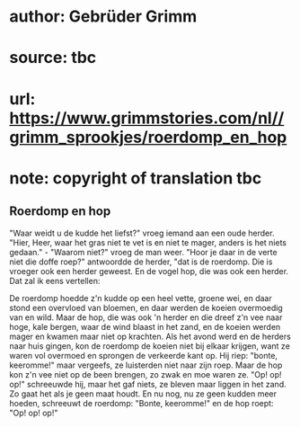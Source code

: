 # author: Gebrüder Grimm
# source: tbc
# url: https://www.grimmstories.com/nl//grimm_sprookjes/roerdomp_en_hop
# note: copyright of translation tbc

## Roerdomp en hop 

"Waar weidt u de kudde het liefst?" vroeg iemand aan een oude herder.
"Hier, Heer, waar het gras niet te vet is en niet te mager, anders is
het niets gedaan." - "Waarom niet?" vroeg de man weer. "Hoor je daar
in de verte niet die doffe roep?" antwoordde de herder, "dat is de
roerdomp. Die is vroeger ook een herder geweest. En de vogel hop, die
was ook een herder. Dat zal ik eens vertellen:

De roerdomp hoedde z'n kudde op een heel vette, groene wei, en daar
stond een overvloed van bloemen, en daar werden de koeien overmoedig van
en wild. Maar de hop, die was ook 'n herder en die dreef z'n vee naar
hoge, kale bergen, waar de wind blaast in het zand, en de koeien werden
mager en kwamen maar niet op krachten. Als het avond werd en de herders
naar huis gingen, kon de roerdomp de koeien niet bij elkaar krijgen,
want ze waren vol overmoed en sprongen de verkeerde kant op. Hij riep:
"bonte, keeromme!" maar vergeefs, ze luisterden niet naar zijn roep.
Maar de hop kon z'n vee niet op de been brengen, zo zwak en moe waren
ze. "Op! op! op!" schreeuwde hij, maar het gaf niets, ze bleven maar
liggen in het zand. Zo gaat het als je geen maat houdt. En nu nog, nu ze
geen kudden meer hoeden, schreeuwt de roerdomp: "Bonte, keeromme!" en
de hop roept: "Op! op! op!"
